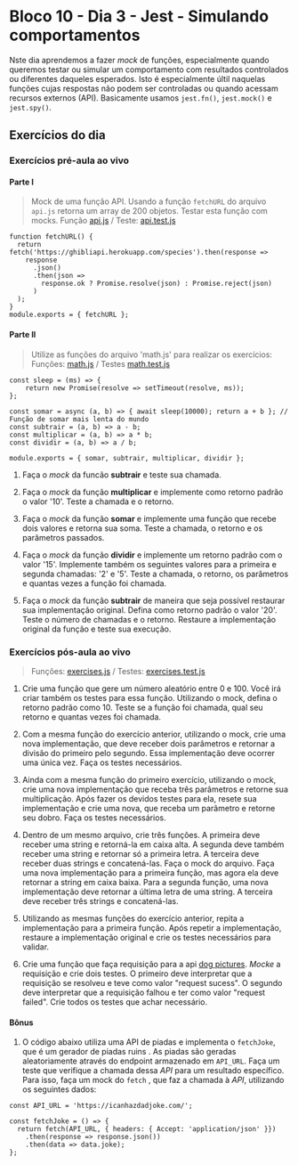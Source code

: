 # Bloco 10 - Dia 3 - Jest - Simulando comportamentos

Nste dia aprendemos a fazer *mock* de funções, especialmente quando queremos testar ou simular um comportamento com resultados controlados ou diferentes daqueles esperados. Isto é especialmente últil naquelas funções cujas respostas não podem ser controladas ou quando acessam recursos externos (API). Basicamente usamos `jest.fn()`, `jest.mock()` e `jest.spy()`.

## Exercícios do dia

### Exercícios pré-aula ao vivo

#### Parte I

> Mock de uma função API. Usando a função `fetchURL` do arquivo `api.js` retorna um array de 200 objetos. Testar esta função com mocks.
> Função [api.js](https://github.com/tiagosathler/trybe-exercises/blob/master/fundamentos/bloco-10-testes-automatizados-com-jest/dia-3-jest-simulando-comportamentos/script/api.js) / Teste: [api.test.js](https://github.com/tiagosathler/trybe-exercises/blob/master/fundamentos/bloco-10-testes-automatizados-com-jest/dia-3-jest-simulando-comportamentos/test/api.test.js)

```
function fetchURL() {
  return fetch('https://ghibliapi.herokuapp.com/species').then(response =>
    response
      .json()
      .then(json =>
        response.ok ? Promise.resolve(json) : Promise.reject(json)
      )
  );
}
module.exports = { fetchURL };
```

#### Parte II

> Utilize as funções do arquivo 'math.js' para realizar os exercícios:
> Funções: [math.js](https://github.com/tiagosathler/trybe-exercises/blob/master/fundamentos/bloco-10-testes-automatizados-com-jest/dia-3-jest-simulando-comportamentos/script/math.js) / Testes [math.test.js](https://github.com/tiagosathler/trybe-exercises/blob/master/fundamentos/bloco-10-testes-automatizados-com-jest/dia-3-jest-simulando-comportamentos/test/math.test.js)

```
const sleep = (ms) => {
    return new Promise(resolve => setTimeout(resolve, ms));
};

const somar = async (a, b) => { await sleep(10000); return a + b }; // Função de somar mais lenta do mundo
const subtrair = (a, b) => a - b;
const multiplicar = (a, b) => a * b;
const dividir = (a, b) => a / b;

module.exports = { somar, subtrair, multiplicar, dividir };
```

1. Faça o *mock* da funcão __subtrair__ e teste sua chamada.

2. Faça o *mock* da função __multiplicar__ e implemente como retorno padrão o valor '10'. Teste a chamada e o retorno.

3. Faça o *mock* da função __somar__ e implemente uma função que recebe dois valores e retorna sua soma. Teste a chamada, o retorno e os parâmetros passados.

4. Faça o *mock* da função __dividir__ e implemente um retorno padrão com o valor '15'. Implemente também os seguintes valores para a primeira e segunda chamadas: '2' e '5'. Teste a chamada, o retorno, os parâmetros e quantas vezes a função foi chamada.

5. Faça o *mock* da função __subtrair__ de maneira que seja possível restaurar sua implementação original. Defina como retorno padrão o valor '20'. Teste o número de chamadas e o retorno. Restaure a implementação original da função e teste sua execução.

### Exercícios pós-aula ao vivo

> Funções: [exercises.js](https://github.com/tiagosathler/trybe-exercises/blob/master/fundamentos/bloco-10-testes-automatizados-com-jest/dia-3-jest-simulando-comportamentos/script/exercises.js) / Testes: [exercises.test.js](https://github.com/tiagosathler/trybe-exercises/blob/master/fundamentos/bloco-10-testes-automatizados-com-jest/dia-3-jest-simulando-comportamentos/test/exercises.test.js)

1. Crie uma função que gere um número aleatório entre 0 e 100. Você irá criar também os testes para essa função. Utilizando o mock, defina o retorno padrão como 10. Teste se a função foi chamada, qual seu retorno e quantas vezes foi chamada.

2. Com a mesma função do exercício anterior, utilizando o mock, crie uma nova implementação, que deve receber dois parâmetros e retornar a divisão do primeiro pelo segundo. Essa implementação deve ocorrer uma única vez. Faça os testes necessários.

3. Ainda com a mesma função do primeiro exercício, utilizando o mock, crie uma nova implementação que receba três parâmetros e retorne sua multiplicação. Após fazer os devidos testes para ela, resete sua implementação e crie uma nova, que receba um parâmetro e retorne seu dobro. Faça os testes necessários.

4. Dentro de um mesmo arquivo, crie três funções. A primeira deve receber uma string e retorná-la em caixa alta. A segunda deve também receber uma string e retornar só a primeira letra. A terceira deve receber duas strings e concatená-las. Faça o mock do arquivo. Faça uma nova implementação para a primeira função, mas agora ela deve retornar a string em caixa baixa. Para a segunda função, uma nova implementação deve retornar a última letra de uma string. A terceira deve receber três strings e concatená-las.

5. Utilizando as mesmas funções do exercício anterior, repita a implementação para a primeira função. Após repetir a implementação, restaure a implementação original e crie os testes necessários para validar.

6. Crie uma função que faça requisição para a api [dog pictures](https://dog.ceo/dog-api/). *Mocke* a requisição e crie dois testes. O primeiro deve interpretar que a requisição se resolveu e teve como valor "request sucess". O segundo deve interpretar que a requisição falhou e ter como valor "request failed". Crie todos os testes que achar necessário.

#### Bônus

1. O código abaixo utiliza uma API de piadas e implementa o `fetchJoke`, que é um gerador de piadas ruins . As piadas são geradas aleatoriamente através do endpoint armazenado em `API_URL`. Faça um teste que verifique a chamada dessa *API* para um resultado específico. Para isso, faça um mock do `fetch` , que faz a chamada à *API*, utilizando os seguintes dados:

```
const API_URL = 'https://icanhazdadjoke.com/';

const fetchJoke = () => {
  return fetch(API_URL, { headers: { Accept: 'application/json' }})
    .then(response => response.json())
    .then(data => data.joke);
};
```